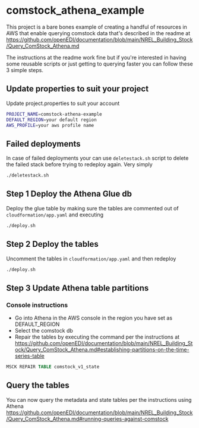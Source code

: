 # comstock_athena_example
This project is a bare bones example of creating a handful of resources in AWS that enable querying comstock data that's described in the readme at https://github.com/openEDI/documentation/blob/main/NREL_Building_Stock/Query_ComStock_Athena.md

The instructions at the readme work fine but if you're interested in having some reusable scripts or just getting to querying faster you can follow these 3 simple steps.

## Update properties to suit your project
Update project.properties to suit your account
```bash
PROJECT_NAME=comstock-athena-example
DEFAULT_REGION=your default region
AWS_PROFILE=your aws profile name
```

## Failed deployments
In case of failed deployments your can use ```deletestack.sh``` script to delete the failed stack before trying to redeploy again.  Very simply

```bash
./deletestack.sh
```

## Step 1 Deploy the Athena Glue db
Deploy the glue table by making sure the tables are commented out of ```cloudformation/app.yaml``` and executing

```bash
./deploy.sh
```

## Step 2 Deploy the tables
Uncomment the tables in ```cloudformation/app.yaml``` and then redeploy

```bash
./deploy.sh
```

## Step 3 Update Athena table partitions

### Console instructions
- Go into Athena in the AWS console in the region you have set as DEFAULT_REGION
- Select the comstock db
- Repair the tables by executing the command per the instructions at https://github.com/openEDI/documentation/blob/main/NREL_Building_Stock/Query_ComStock_Athena.md#establishing-partitions-on-the-time-series-table

```sql
MSCK REPAIR TABLE comstock_v1_state
```

## Query the tables
You can now query the metadata and state tables per the instructions using Athena
https://github.com/openEDI/documentation/blob/main/NREL_Building_Stock/Query_ComStock_Athena.md#running-queries-against-comstock

